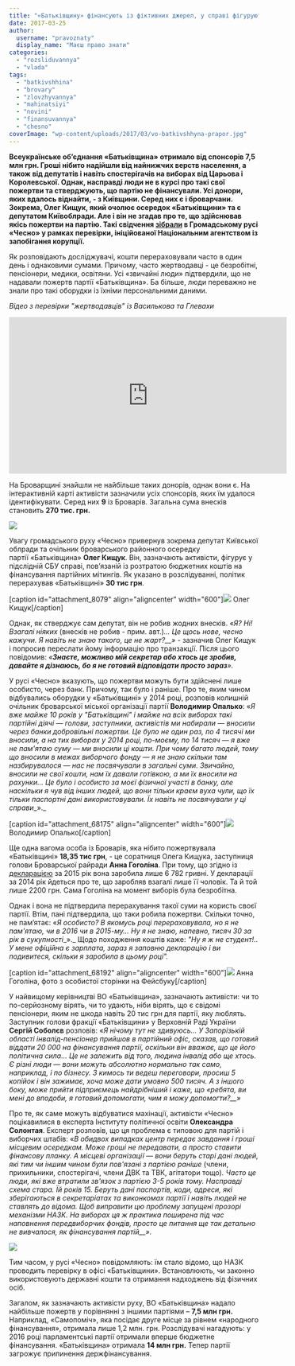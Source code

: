```yaml
---
title: "«Батьківщину» фінансують із фіктивних джерел, у справі фігурують броварчани, - рух \"ЧЕСНО\""
date: 2017-03-25
author: 
  username: "pravoznaty"
  display_name: "Маєш право знати"
categories: 
  - "rozsliduvannya"
  - "vlada"
tags: 
  - "batkivshhina"
  - "brovary"
  - "zlovzhyvannya"
  - "mahinatsiyi"
  - "novini"
  - "finansuvannya"
  - "chesno"
coverImage: "wp-content/uploads/2017/03/vo-batkivshhyna-prapor.jpg"
---
```


**Всеукраїнське об’єднання «Батьківщина» отримало від спонсорів 7,5 млн грн. Гроші нібито надійшли від найнижчих верств населення, а також від депутатів і навіть спостерігачів на виборах від Царьова і Королевської. Однак, насправді люди не в курсі про такі свої пожертви та стверджують, що партію не фінансували. Усі донори, яких вдалось віднайти, - з Київщини. Серед них є і броварчани. Зокрема, Олег Кищук, який очолює осередок «Батьківщини» та є депутатом Київоблради. Але і він не згадав про те, що здійснював якісь пожертви на партію. Такі свідчення [зібрали](https://www.pravda.com.ua/cdn/graphics/2017/03/batkivshhyna_hto_hovajetsja_za_sponsoramy_zi_stolychnyh_okolyc/) в Громадському русі «Чесно» у рамках перевірки, ініційованої Національним агентством із запобігання корупції.**

Як розповідають досліджувачі, кошти перераховували часто в один день і однаковими сумами. Причому, часто жертводавці - це безробітні, пенсіонери, медики, освітяни. Усі «звичайні люди» підтвердили, що не надавали пожертв партії «Батьківщина». Ба більше, люди переважно не знали про такі оборудки із їхніми персональними даними.

_Відео з перевірки "жертводавців" із Василькова та Глевахи_

<iframe src="https://www.youtube.com/embed/I4GKP1yg8nA" width="560" height="315" frameborder="0" allowfullscreen="allowfullscreen"></iframe>

На Броварщині знайшли не найбільше таких донорів, однак вони є. На інтерактивній карті активісти зазначили усіх спонсорів, яких їм удалося ідентифікувати. Серед них **9** із Броварів. Загальна сума внесків становить **270 тис. грн.**

[![](https://mpz.brovary.org/wp-content/uploads/2017/03/Screenshot_29.png)](https://mpz.brovary.org/wp-content/uploads/2017/03/Screenshot_29.png)

Увагу громадського руху «Чесно» привернув зокрема депутат Київської облради та очільник броварського районного осередку партії «Батьківщина» **Олег Кищук**. Він, зазначають активісти, фігурує у підслідній СБУ справі, пов’язаній із розтратою бюджетних коштів на фінансування партійних мітингів. Як указано в розслідуванні, політик перерахував «Батьківщині» **30 тис грн**.

\[caption id="attachment\_8079" align="aligncenter" width="600"\][![](https://mpz.brovary.org/wp-content/uploads/2012/09/Kishhuk.jpg)](https://mpz.brovary.org/wp-content/uploads/2012/09/Kishhuk.jpg) Олег Кищук\[/caption\]

Однак, як стверджує сам депутат, він не робив жодних внесків. «_Я? Ні! Взагалі ніяких_ (внесків не робив - прим. авт.)_… Це щось нове, чесно кажучи. Я навіть не знаю такого, це не жарт?__»_ \- зазначив Олег Кищук і попросив переслати йому інформацію про транзакції. Після цього повідомив: _«__Знаєте, можливо мій секретар або хтось це зробив, давайте я дізнаюсь, бо я не готовий відповідати просто зараз__»._

У русі «Чесно» вказують, що пожертви можуть бути здійснені лише особисто, через банк. Причому, так було і раніше. Про те, яким чином відбувались оборудки у «Батьківщині» у 2014 році, розповів колишній очільник броварської міської організації партії **Володимир Опалько**: «_Я вже майже 10 років у "Батьківщині" і майже на всіх виборах такі партійні діячі — голови, заступники, активістів ми набирали — вносили через банки добровільні пожертви. Це було не один раз, по 4 тисячі ми вносили, а на тих виборах у 2014 році, по-моєму, по 14 тисяч — я вже не пам'ятаю суму — ми вносили ці кошти. При чому багато людей, тому що вносили в межах виборчого фонду — я не знаю скільки там назбирувалося — нас не посвячували в загальні суми. Звичайно, вносили не свої кошти, нам їх давали готівкою, а ми їх вносили на рахунки… Це було і особисто за моєї фізичної участі в банку, але наскільки я чув від інших людей, що вони тільки краєм вуха чули, що їх тільки паспортні дані використовували. Їх навіть не посвячували у ці справи__»._

\[caption id="attachment\_68175" align="aligncenter" width="600"\][![](https://mpz.brovary.org/wp-content/uploads/2017/03/Volodymyr-Opalko-1.jpg)](https://mpz.brovary.org/wp-content/uploads/2017/03/Volodymyr-Opalko-1.jpg) Володимир Опалько\[/caption\]

Ще одна вагома особа із Броварів, яка нібито пожертвувала «Батьківщині» **18,35 тис грн**, - це соратниця Олега Кищука, заступниця голови Броварської райради **Анна Гоголіна**. При тому, що згідно із [декларацією](https://public.nazk.gov.ua/declaration/9b168bf8-c58d-4d4a-8683-cdec3da7d20e) за 2015 рік вона заробила лише 6 782 гривні. У декларації за 2014 рік йдеться про те, що заробляв взагалі лише її чоловік. Та й той лише 2200 грн. Сама Гоголіна на момент виборів була безробітна.

Однак і вона не підтвердила перерахування такої суми на користь своєї партії. Втім, пані підтвердила, що таки робила пожертви. Скільки точно, не пам’ятає: «_Я особисто? В якомусь році перераховувала, но я не пам'ятаю, чи в 2016 чи в 2015-му… Ну я не знаю, напевно, тисяч 30 за рік в сукупності__»._ Щодо походження коштів каже: _"Ну я ж не студент!.. У мене офіційна є зарплата, зараз я заповню декларацію і ви подивитеся, скільки я заробила в цьому році"._

\[caption id="attachment\_68192" align="aligncenter" width="600"\][![](https://mpz.brovary.org/wp-content/uploads/2017/03/anna-gogolina.jpg)](https://mpz.brovary.org/wp-content/uploads/2017/03/anna-gogolina.jpg) Анна Гоголіна, фото з особистої сторінки на Фейсбуку\[/caption\]

У найвищому керівництві ВО «Батьківщина», зазначають активісти: чи то по-серйозному вірять, чи то удають, ніби вірять, що є свідомі пенсіонери, яким не шкода навіть 20 тис грн для партії, яку люблять. Заступник голови фракції «Батьківщини» у Верховній Раді України **Сергій Соболєв** розповів: «_Я нічому тут не здивуюсь… У Запорізькій області інвалід-пенсіонер прийшов в партійний офіс, сказав, що готовий віддати 20 000 на фінансування партії, оскільки він вважає, що це його політична сила… Це не залежить від того, людина інвалід або ще хтось. Є різні люди — вони можуть абсолютно нормально так само, наприклад, і по бізнесу. З кимось ти ведеш переговори, просиш 5 копійок і він зажимає, хоча може дати умовно 500 тисяч. А з іншого боку, може прийти підприємець найдрібніший і каже, що «ребята, ви мені до вподоби, я готовий допомогати, чим я можу допомогти?__»_

Про те, як саме можуть відбуватися махінації, активісти «Чесно» поцікавилися в експерта Інституту політичної освіти **Олександра Солонтая**. Експерт розповів, що ця проблема є типовою для партій і виборчих штабів: «_В обидвох випадках центр передає завдання і гроші місцевим осередкам. Може гроші не передавати, а просто ставити фінансову планку. А місцеві організації — вони беруть старі дані людей, які тим чи іншим чином були пов'язані з партією раніше_ (члени, прихильники, спостерігачі, члени ДВК та ТВК, агітатори тощо)_. Часто це люди, які вже втратили зв'язок з партією 3-5 років тому. Насправді схема стара. Їй років 15. Беруть дані паспортів, коди, адреси, які зберігаються в секретаріатах та виконкомах партії і навіть людей не ставлять до відома. Щоб виправити цю проблему запущені прозорі механізми НАЗК. На виборах ця ж практика поширена під час наповнення передвиборчих фондів, просто це питання ще так детально не вивчалося, як фінансування партій__»._

[![](https://mpz.brovary.org/wp-content/uploads/2015/07/solontaj.jpg)](https://mpz.brovary.org/wp-content/uploads/2015/07/solontaj.jpg)

Тим часом, у русі «Чесно» повідомляють: їм стало відомо, що НАЗК проводить перевірку в офісі «Батьківщини». Встановлюють, чи законно використовують державні кошти та отримання надходжень від фізичних осіб.

Загалом, як зазначають активісти руху, ВО «Батьківщина» надало найбільше пожертв у порівнянні з іншими партіями – **7,5 млн грн.** Наприклад, «Самопоміч», яка посідає друге місце за рівнем «народного фінансування», отримала лише 1,2 млн. грн. Розслідувачі нагадують: у 2016 році парламентські партії отримали вперше бюджетне фінансування. «Батьківщина» отримала **14 млн грн.** Тепер партії загрожує припинення держфінансування.
